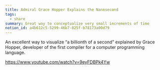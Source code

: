```yaml
---
title: Admiral Grace Hopper Explains the Nanosecond
tags:
  - share
summary: Great way to conceptualize very small increments of time
notion_id: a4b612c5-5299-46b7-825f-b78173a00d79
---
```

An excellent way to visualize “a billionth of a second” explained by Grace Hopper, developer of the first compiler for a computer programming language.

<https://www.youtube.com/watch?v=9eyFDBPk4Yw>
